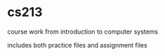 # cs213
course work from introduction to computer systems

includes both practice files and assignment files
